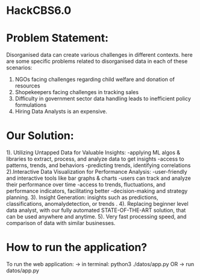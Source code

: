 # HackCBS6.0


# Problem Statement:
Disorganised data can create various challenges in different contexts. here are some specific problems related to disorganised data in each of these scenarios:
1. NGOs facing challenges regarding child welfare and donation of resources
2. Shopekeepers facing challenges in tracking sales
3. Difficulty in government sector data handling leads to inefficient policy formulations
4. Hiring Data Analysts is an expensive.

# Our Solution:
1). Utilizing Untapped Data for Valuable Insights:
-applying ML algos & libraries to extract, process, and analyze data to get insights
-access to patterns, trends, and behaviors 
-predicting trends, identifying correlations
2).Interactive Data Visualization for Performance Analysis:
-user-friendly and interactive tools like bar graphs & charts
-users can track and analyze their performance over time 
-access to trends, fluctuations, and performance indicators, facilitating better -decision-making and strategy planning.
3). Insight Generation: 
 insights such as predictions, classifications, anomalydetection, or trends .
4). Replacing beginner level data analyst, with our fully automated STATE-OF-THE-ART solution, that can be used anywhere and anytime.
5). Very fast processing speed, and comparison of data with similar businesses.


# How to run the application?
To run the web application:
  -> in terminal: python3 ./datos/app.py
  OR
  -> run datos/app.py

